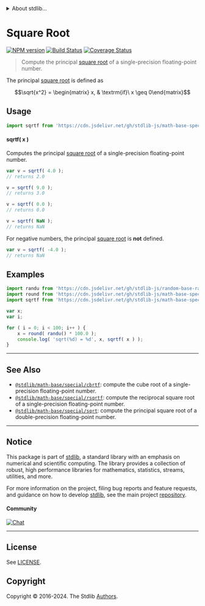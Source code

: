 <!--

@license Apache-2.0

Copyright (c) 2020 The Stdlib Authors.

Licensed under the Apache License, Version 2.0 (the "License");
you may not use this file except in compliance with the License.
You may obtain a copy of the License at

   http://www.apache.org/licenses/LICENSE-2.0

Unless required by applicable law or agreed to in writing, software
distributed under the License is distributed on an "AS IS" BASIS,
WITHOUT WARRANTIES OR CONDITIONS OF ANY KIND, either express or implied.
See the License for the specific language governing permissions and
limitations under the License.

-->


<details>
  <summary>
    About stdlib...
  </summary>
  <p>We believe in a future in which the web is a preferred environment for numerical computation. To help realize this future, we've built stdlib. stdlib is a standard library, with an emphasis on numerical and scientific computation, written in JavaScript (and C) for execution in browsers and in Node.js.</p>
  <p>The library is fully decomposable, being architected in such a way that you can swap out and mix and match APIs and functionality to cater to your exact preferences and use cases.</p>
  <p>When you use stdlib, you can be absolutely certain that you are using the most thorough, rigorous, well-written, studied, documented, tested, measured, and high-quality code out there.</p>
  <p>To join us in bringing numerical computing to the web, get started by checking us out on <a href="https://github.com/stdlib-js/stdlib">GitHub</a>, and please consider <a href="https://opencollective.com/stdlib">financially supporting stdlib</a>. We greatly appreciate your continued support!</p>
</details>

# Square Root

[![NPM version][npm-image]][npm-url] [![Build Status][test-image]][test-url] [![Coverage Status][coverage-image]][coverage-url] <!-- [![dependencies][dependencies-image]][dependencies-url] -->

> Compute the principal [square root][square-root] of a single-precision floating-point number.

<section class="intro">

The principal [square root][square-root] is defined as

<!-- <equation class="equation" label="eq:principal_square_root" align="center" raw="\sqrt{x^2} = \begin{matrix} x, & \textrm{if}\ x \geq 0\end{matrix}" alt="Principal square root"> -->

```math
\sqrt{x^2} = \begin{matrix} x, & \textrm{if}\ x \geq 0\end{matrix}
```

<!-- <div class="equation" align="center" data-raw-text="\sqrt{x^2} = \begin{matrix} x, &amp; \textrm{if}\ x \geq 0\end{matrix}" data-equation="eq:principal_square_root">
    <img src="https://cdn.jsdelivr.net/gh/stdlib-js/stdlib@fd65465ee942bbb6e3856d58268e1ee90d570989/lib/node_modules/@stdlib/math/base/special/sqrtf/docs/img/equation_principal_square_root.svg" alt="Principal square root">
    <br>
</div> -->

<!-- </equation> -->

</section>

<!-- /.intro -->



<section class="usage">

## Usage

```javascript
import sqrtf from 'https://cdn.jsdelivr.net/gh/stdlib-js/math-base-special-sqrtf@deno/mod.js';
```

#### sqrtf( x )

Computes the principal [square root][square-root] of a single-precision floating-point number.

```javascript
var v = sqrtf( 4.0 );
// returns 2.0

v = sqrtf( 9.0 );
// returns 3.0

v = sqrtf( 0.0 );
// returns 0.0

v = sqrtf( NaN );
// returns NaN
```

For negative numbers, the principal [square root][square-root] is **not** defined.

```javascript
var v = sqrtf( -4.0 );
// returns NaN
```

</section>

<!-- /.usage -->

<section class="examples">

## Examples

<!-- eslint no-undef: "error" -->

```javascript
import randu from 'https://cdn.jsdelivr.net/gh/stdlib-js/random-base-randu@deno/mod.js';
import round from 'https://cdn.jsdelivr.net/gh/stdlib-js/math-base-special-round@deno/mod.js';
import sqrtf from 'https://cdn.jsdelivr.net/gh/stdlib-js/math-base-special-sqrtf@deno/mod.js';

var x;
var i;

for ( i = 0; i < 100; i++ ) {
    x = round( randu() * 100.0 );
    console.log( 'sqrt(%d) = %d', x, sqrtf( x ) );
}
```

</section>

<!-- /.examples -->

<!-- C interface documentation. -->



<!-- Section for related `stdlib` packages. Do not manually edit this section, as it is automatically populated. -->

<section class="related">

* * *

## See Also

-   <span class="package-name">[`@stdlib/math-base/special/cbrtf`][@stdlib/math/base/special/cbrtf]</span><span class="delimiter">: </span><span class="description">compute the cube root of a single-precision floating-point number.</span>
-   <span class="package-name">[`@stdlib/math-base/special/rsqrtf`][@stdlib/math/base/special/rsqrtf]</span><span class="delimiter">: </span><span class="description">compute the reciprocal square root of a single-precision floating-point number.</span>
-   <span class="package-name">[`@stdlib/math-base/special/sqrt`][@stdlib/math/base/special/sqrt]</span><span class="delimiter">: </span><span class="description">compute the principal square root of a double-precision floating-point number.</span>

</section>

<!-- /.related -->

<!-- Section for all links. Make sure to keep an empty line after the `section` element and another before the `/section` close. -->


<section class="main-repo" >

* * *

## Notice

This package is part of [stdlib][stdlib], a standard library with an emphasis on numerical and scientific computing. The library provides a collection of robust, high performance libraries for mathematics, statistics, streams, utilities, and more.

For more information on the project, filing bug reports and feature requests, and guidance on how to develop [stdlib][stdlib], see the main project [repository][stdlib].

#### Community

[![Chat][chat-image]][chat-url]

---

## License

See [LICENSE][stdlib-license].


## Copyright

Copyright &copy; 2016-2024. The Stdlib [Authors][stdlib-authors].

</section>

<!-- /.stdlib -->

<!-- Section for all links. Make sure to keep an empty line after the `section` element and another before the `/section` close. -->

<section class="links">

[npm-image]: http://img.shields.io/npm/v/@stdlib/math-base-special-sqrtf.svg
[npm-url]: https://npmjs.org/package/@stdlib/math-base-special-sqrtf

[test-image]: https://github.com/stdlib-js/math-base-special-sqrtf/actions/workflows/test.yml/badge.svg?branch=main
[test-url]: https://github.com/stdlib-js/math-base-special-sqrtf/actions/workflows/test.yml?query=branch:main

[coverage-image]: https://img.shields.io/codecov/c/github/stdlib-js/math-base-special-sqrtf/main.svg
[coverage-url]: https://codecov.io/github/stdlib-js/math-base-special-sqrtf?branch=main

<!--

[dependencies-image]: https://img.shields.io/david/stdlib-js/math-base-special-sqrtf.svg
[dependencies-url]: https://david-dm.org/stdlib-js/math-base-special-sqrtf/main

-->

[chat-image]: https://img.shields.io/gitter/room/stdlib-js/stdlib.svg
[chat-url]: https://app.gitter.im/#/room/#stdlib-js_stdlib:gitter.im

[stdlib]: https://github.com/stdlib-js/stdlib

[stdlib-authors]: https://github.com/stdlib-js/stdlib/graphs/contributors

[umd]: https://github.com/umdjs/umd
[es-module]: https://developer.mozilla.org/en-US/docs/Web/JavaScript/Guide/Modules

[deno-url]: https://github.com/stdlib-js/math-base-special-sqrtf/tree/deno
[deno-readme]: https://github.com/stdlib-js/math-base-special-sqrtf/blob/deno/README.md
[umd-url]: https://github.com/stdlib-js/math-base-special-sqrtf/tree/umd
[umd-readme]: https://github.com/stdlib-js/math-base-special-sqrtf/blob/umd/README.md
[esm-url]: https://github.com/stdlib-js/math-base-special-sqrtf/tree/esm
[esm-readme]: https://github.com/stdlib-js/math-base-special-sqrtf/blob/esm/README.md
[branches-url]: https://github.com/stdlib-js/math-base-special-sqrtf/blob/main/branches.md

[stdlib-license]: https://raw.githubusercontent.com/stdlib-js/math-base-special-sqrtf/main/LICENSE

[square-root]: https://en.wikipedia.org/wiki/Square_root

<!-- <related-links> -->

[@stdlib/math/base/special/cbrtf]: https://github.com/stdlib-js/math-base-special-cbrtf/tree/deno

[@stdlib/math/base/special/rsqrtf]: https://github.com/stdlib-js/math-base-special-rsqrtf/tree/deno

[@stdlib/math/base/special/sqrt]: https://github.com/stdlib-js/math-base-special-sqrt/tree/deno

<!-- </related-links> -->

</section>

<!-- /.links -->
